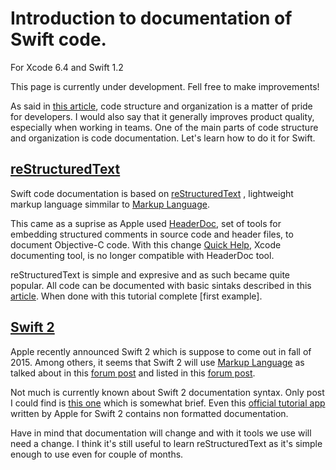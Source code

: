 # Introduction to documentation of Swift code.

For Xcode 6.4 and Swift 1.2

This page is currently under development. Fell free to make improvements!

As said in [this article](http://nshipster.com/swift-documentation/), code structure and organization is a matter of pride for developers. I would also say that it generally improves product quality, especially when working in teams. One of the main parts of code structure and organization is code documentation. Let's learn how to do it for Swift. 

## [reStructuredText](http://docutils.sourceforge.net/rst.html)

Swift code documentation is based on [reStructuredText](https://en.wikipedia.org/wiki/ReStructuredText) , lightweight markup language simmilar to [Markup Language](https://en.wikipedia.org/wiki/Markup_language). 

This came as a suprise as Apple used [HeaderDoc](https://developer.apple.com/library/mac/documentation/DeveloperTools/Conceptual/HeaderDoc/intro/intro.html#//apple_ref/doc/uid/TP40001215-CH345-SW1), set of tools for embedding structured comments in source code and header files, to document Objective-C code. With this change [Quick Help](https://developer.apple.com/library/ios/recipes/xcode_help-general/Chapters/AboutQuickHelp.html), Xcode documenting tool, is no longer compatible with HeaderDoc tool. 

reStructuredText is simple and expresive and as such became quite popular. All code can be documented with basic sintaks described in this [article](http://nshipster.com/swift-documentation/). When done with this tutorial complete [first example].

## [Swift 2](https://developer.apple.com/swift/blog/?id=29)

Apple recently announced Swift 2 which is suppose to come out in fall of 2015. Among others, it seems that Swift 2 will use [Markup Language](https://en.wikipedia.org/wiki/Markup_language) as talked about in this [forum post](https://forums.developer.apple.com/thread/3491) and listed in this [forum post](https://forums.developer.apple.com/message/5513#5513). 

Not much is currently known about Swift 2 documentation syntax. Only post I could find is [this one](http://ericasadun.com/2015/06/14/swift-header-documentation-in-xcode-7/) which is somewhat brief. Even this [official tutorial app](https://developer.apple.com/library/prerelease/ios/samplecode/DemoBots/Listings/Swift_SceneOverlay_swift.html#//apple_ref/doc/uid/TP40015179-Swift_SceneOverlay_swift-DontLinkElementID_86) written by Apple for Swift 2 contains non formatted documentation. 

Have in mind that documentation will change and with it tools we use will need a change. I think it's still useful to learn reStructuredText as it's simple enough to use even for couple of months.




